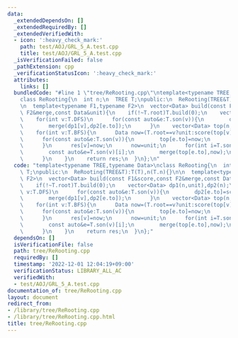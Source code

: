 ```yaml
---
data:
  _extendedDependsOn: []
  _extendedRequiredBy: []
  _extendedVerifiedWith:
  - icon: ':heavy_check_mark:'
    path: test/AOJ/GRL_5_A.test.cpp
    title: test/AOJ/GRL_5_A.test.cpp
  _isVerificationFailed: false
  _pathExtension: cpp
  _verificationStatusIcon: ':heavy_check_mark:'
  attributes:
    links: []
  bundledCode: "#line 1 \"tree/ReRooting.cpp\"\ntemplate<typename TREE,typename Data>\n\
    class ReRooting{\n  int n;\n  TREE T;\npublic:\n  ReRooting(TREE&T):T(T),n(T.n){}\n\
    \n  template<typename F1,typename F2>\n  vector<Data> build(const F1&score,const\
    \ F2&merge,const Data&unit){\n    if(!~T.root)T.build(0);\n    vector<Data> dp1(n,unit),dp2(n);\n\
    \    for(int v:T.DFS)\n      for(const auto&e:T.son(v)){\n        dp2[e.to]=score(dp1[e.to],e);\n\
    \        merge(dp1[v],dp2[e.to]);\n      }\n    vector<Data> top(n,unit),res(n);\n\
    \    for(int v:T.BFS){\n      Data now=(T.root==v?unit:score(top[v],T.parent(v)));\n\
    \      for(const auto&e:T.son(v)){\n        top[e.to]=now;\n        merge(now,dp2[e.to]);\n\
    \      }\n      res[v]=now;\n      now=unit;\n      for(int i=T.son(v).size()-1;i>=0;i--){\n\
    \        const auto&e=T.son(v)[i];\n        merge(top[e.to],now);\n        merge(now,dp2[e.to]);\n\
    \      }\n    }\n    return res;\n  }\n};\n"
  code: "template<typename TREE,typename Data>\nclass ReRooting{\n  int n;\n  TREE\
    \ T;\npublic:\n  ReRooting(TREE&T):T(T),n(T.n){}\n\n  template<typename F1,typename\
    \ F2>\n  vector<Data> build(const F1&score,const F2&merge,const Data&unit){\n\
    \    if(!~T.root)T.build(0);\n    vector<Data> dp1(n,unit),dp2(n);\n    for(int\
    \ v:T.DFS)\n      for(const auto&e:T.son(v)){\n        dp2[e.to]=score(dp1[e.to],e);\n\
    \        merge(dp1[v],dp2[e.to]);\n      }\n    vector<Data> top(n,unit),res(n);\n\
    \    for(int v:T.BFS){\n      Data now=(T.root==v?unit:score(top[v],T.parent(v)));\n\
    \      for(const auto&e:T.son(v)){\n        top[e.to]=now;\n        merge(now,dp2[e.to]);\n\
    \      }\n      res[v]=now;\n      now=unit;\n      for(int i=T.son(v).size()-1;i>=0;i--){\n\
    \        const auto&e=T.son(v)[i];\n        merge(top[e.to],now);\n        merge(now,dp2[e.to]);\n\
    \      }\n    }\n    return res;\n  }\n};"
  dependsOn: []
  isVerificationFile: false
  path: tree/ReRooting.cpp
  requiredBy: []
  timestamp: '2022-12-01 12:04:19+09:00'
  verificationStatus: LIBRARY_ALL_AC
  verifiedWith:
  - test/AOJ/GRL_5_A.test.cpp
documentation_of: tree/ReRooting.cpp
layout: document
redirect_from:
- /library/tree/ReRooting.cpp
- /library/tree/ReRooting.cpp.html
title: tree/ReRooting.cpp
---
```

